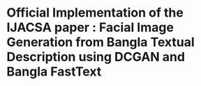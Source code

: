 # Official Implementation of the IJACSA paper : Facial Image Generation from Bangla Textual Description using DCGAN and Bangla FastText
